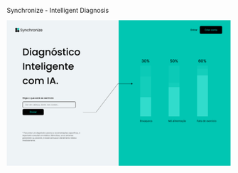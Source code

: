 Synchronize - Intelligent Diagnosis

<div>
<img src="https://github.com/estherferreira/PI-4-PUC-CAMPINAS-SYNCHRONIZE/blob/f74f6aa30948729077140b00794ac367e338c9c8/frontend/assets/Hero.png"/>
</div>
